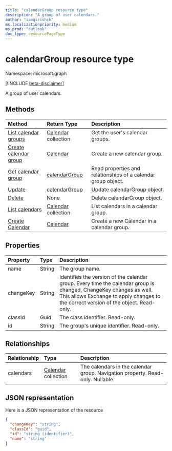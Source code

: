 ```yaml
---
title: "calendarGroup resource type"
description: "A group of user calendars."
author: "iamgirishck"
ms.localizationpriority: medium
ms.prod: "outlook"
doc_type: resourcePageType
---
```


# calendarGroup resource type

Namespace: microsoft.graph

[!INCLUDE [beta-disclaimer](../../includes/beta-disclaimer.md)]

A group of user calendars.

## Methods

| Method                                                      | Return Type                        | Description                                                   |
| :---------------------------------------------------------- | :--------------------------------- | :------------------------------------------------------------ |
| [List calendar groups](../api/user-list-calendargroups.md)  | [Calendar](calendar.md) collection | Get the user's calendar groups.                               |
| [Create calendar group](../api/user-post-calendargroups.md) | [Calendar](calendar.md)            | Create a new calendar group.                                  |
| [Get calendar group](../api/calendargroup-get.md)           | [calendarGroup](calendargroup.md)  | Read properties and relationships of a calendar group object. |
| [Update](../api/calendargroup-update.md)                    | [calendarGroup](calendargroup.md)  | Update calendarGroup object.                                  |
| [Delete](../api/calendargroup-delete.md)                    | None                               | Delete calendarGroup object.                                  |
| [List calendars](../api/calendargroup-list-calendars.md)    | [Calendar](calendar.md) collection | List calendars in a calendar group.                           |
| [Create Calendar](../api/calendargroup-post-calendars.md)   | [Calendar](calendar.md)            | Create a new Calendar in a calendar group.                    |

## Properties

| Property  | Type   | Description                                                                                                                                                                                               |
| :-------- | :----- | :-------------------------------------------------------------------------------------------------------------------------------------------------------------------------------------------------------- |
| name      | String | The group name.                                                                                                                                                                                           |
| changeKey | String | Identifies the version of the calendar group. Every time the calendar group is changed, ChangeKey changes as well. This allows Exchange to apply changes to the correct version of the object. Read-only. |
| classId   | Guid   | The class identifier. Read-only.                                                                                                                                                                          |
| id        | String | The group's unique identifier. Read-only.                                                                                                                                                                 |

## Relationships

| Relationship | Type                               | Description                                                                    |
| :----------- | :--------------------------------- | :----------------------------------------------------------------------------- |
| calendars    | [Calendar](calendar.md) collection | The calendars in the calendar group. Navigation property. Read-only. Nullable. |

## JSON representation

Here is a JSON representation of the resource

<!-- {
  "blockType": "resource",
  "optionalProperties": [
    "calendars"
  ],
  "keyProperty": "id",
  "@odata.type": "microsoft.graph.calendarGroup"
}-->

```json
{
  "changeKey": "string",
  "classId": "guid",
  "id": "string (identifier)",
  "name": "string"
}
```

<!-- uuid: 8fcb5dbc-d5aa-4681-8e31-b001d5168d79
2015-10-25 14:57:30 UTC -->

<!--
{
  "type": "#page.annotation",
  "description": "calendarGroup resource",
  "keywords": "",
  "section": "documentation",
  "tocPath": "",
  "suppressions": []
}
-->


